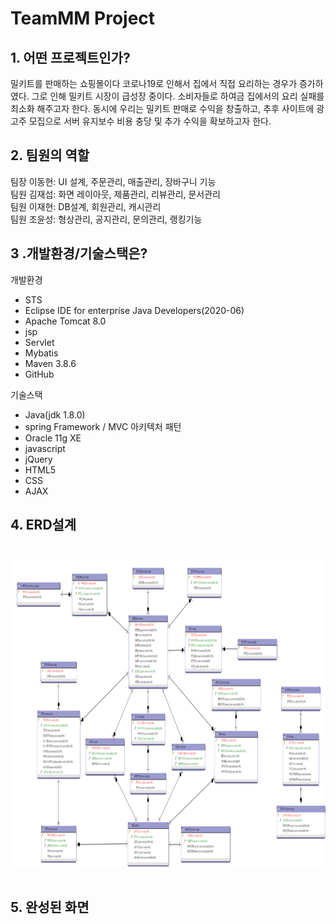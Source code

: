 # TeamMM Project

## 1. 어떤 프로젝트인가?

밀키트를 판매하는 쇼핑몰이다 코로나19로 인해서 집에서 직접 요리하는 경우가 증가하였다. 그로 인해 밀키트 시장이 급성장 중이다. 소비자들로 하여금 집에서의 요리 실패를 최소화 해주고자 한다. 동시에 우리는 밀키트 판매로 수익을 창출하고, 추후 사이트에 광고주 모집으로 서버 유지보수 비용 충당 및 추가 수익을 확보하고자 한다.

## 2. 팀원의 역할
   
팀장 이동현:	UI 설계, 주문관리, 매출관리, 장바구니 기능   
팀원 김재섭: 화면 레이아웃, 제품관리, 리뷰관리, 문서관리   
팀원 이재현: DB설계, 회원관리, 캐시관리   
팀원 조윤성: 형상관리, 공지관리, 문의관리, 랭킹기능   

## 3 .개발환경/기술스택은?

개발환경
* STS
* Eclipse IDE for enterprise Java Developers(2020-06)
* Apache Tomcat 8.0
* jsp
* Servlet
* Mybatis
* Maven 3.8.6
* GitHub

기술스택

* Java(jdk 1.8.0)
* spring Framework / MVC 아키텍처 패턴
* Oracle 11g XE
* javascript
* jQuery
* HTML5
* CSS
* AJAX

## 4. ERD설계
<pre>
   <code>
<img src="./ProjectImg/ERMaster.png" width="950px" height="500px" alt="ERM"></img>   
   </code>
</pre>
## 5. 완성된 화면
<pre><code>
 
</code></pre>

   

